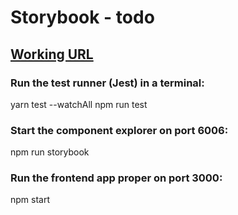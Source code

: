 # Storybook - todo

## [Working URL](https://61f822d9c3a9c5003a126237-tniguawaoq.chromatic.com/?path=/story/pureinboxscreen--default)

### Run the test runner (Jest) in a terminal:

yarn test --watchAll
npm run test

### Start the component explorer on port 6006:

npm run storybook

### Run the frontend app proper on port 3000:

npm start
